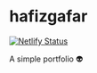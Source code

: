 # hafizgafar
[![Netlify Status](https://api.netlify.com/api/v1/badges/ce570f4a-b98b-4128-8ee8-a7115180ee74/deploy-status)](https://app.netlify.com/sites/hfzgfr/deploys)

A simple portfolio 👽
